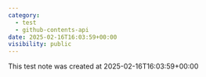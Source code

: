 ```yaml
---
category:
  - test
  - github-contents-api
date: 2025-02-16T16:03:59+00:00
visibility: public
---
```


This test note was created at 2025-02-16T16:03:59+00:00